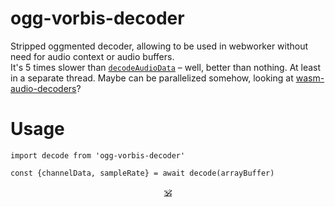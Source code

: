 # ogg-vorbis-decoder

Stripped oggmented decoder, allowing to be used in webworker without need for audio context or audio buffers.<br/>
It's 5 times slower than [`decodeAudioData`](decodeAudioData) – well, better than nothing. At least in a separate thread. Maybe can be parallelized somehow, looking at [wasm-audio-decoders](https://github.com/eshaz/wasm-audio-decoders)?

# Usage

```
import decode from 'ogg-vorbis-decoder'

const {channelData, sampleRate} = await decode(arrayBuffer)
```


<p align=center><a href="https://github.com/krishnized/license/">🕉</a></p>
